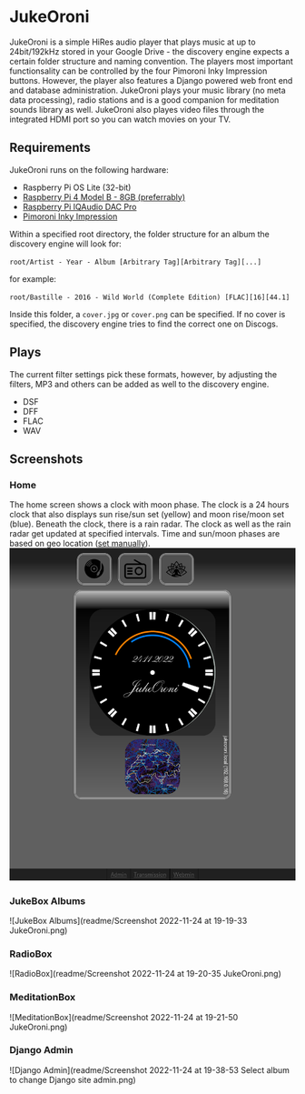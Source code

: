 # JukeOroni

JukeOroni is a simple HiRes audio player that plays music at
up to 24bit/192kHz stored in your Google Drive - the discovery engine
expects a certain folder structure and naming convention. 
The players most important functionsality can be
controlled by the four Pimoroni Inky Impression buttons. However,
the player also features a Django powered web front end and database
administration. JukeOroni plays your music library (no meta data processing),
radio stations and is a good companion for meditation sounds library as well. 
JukeOroni also playes video files through the integrated
HDMI port so you can watch movies on your TV.

## Requirements

JukeOroni runs on the following hardware:
- Raspberry Pi OS Lite (32-bit)
- [Raspberry Pi 4 Model B - 8GB (preferrably)](https://www.raspberrypi.org/products/raspberry-pi-4-model-b/)
- [Raspberry Pi IQAudio DAC Pro](https://www.raspberrypi.org/products/iqaudio-dac-pro/)
- [Pimoroni Inky Impression](https://shop.pimoroni.com/products/inky-impression)

Within a specified root directory, the folder structure for an 
album the discovery engine will look for:

`root/Artist - Year - Album [Arbitrary Tag][Arbitrary Tag][...]`

for example:

`root/Bastille - 2016 - Wild World (Complete Edition) [FLAC][16][44.1]`

Inside this folder, a `cover.jpg` or `cover.png` can be specified.
If no cover is specified, the discovery engine tries to find the
correct one on Discogs.

## Plays


The current filter settings pick these formats,
however, by adjusting the filters, MP3 and others
can be added as well to the discovery engine.
- DSF
- DFF
- FLAC
- WAV

## Screenshots

### Home
The home screen shows a clock with moon phase. The clock is a 24 hours
clock that also displays sun rise/sun set (yellow) and moon rise/moon set (blue).
Beneath the clock, there is a rain radar. The clock as well as the rain radar
get updated at specified intervals. Time and sun/moon phases are based on
geo location ([set manually](https://github.com/michimussato/jukeoroni/blob/582f4d8ecdd4ece50bcb7508c921551890bdd728/player/jukeoroni/settings.py#L639)).
![Home](readme/Screenshot2022-11-24at19-24-09JukeOroni.png)

### JukeBox Albums
![JukeBox Albums](readme/Screenshot 2022-11-24 at 19-19-33 JukeOroni.png)

### RadioBox
![RadioBox](readme/Screenshot 2022-11-24 at 19-20-35 JukeOroni.png)

### MeditationBox
![MeditationBox](readme/Screenshot 2022-11-24 at 19-21-50 JukeOroni.png)

### Django Admin
![Django Admin](readme/Screenshot 2022-11-24 at 19-38-53 Select album to change Django site admin.png)
